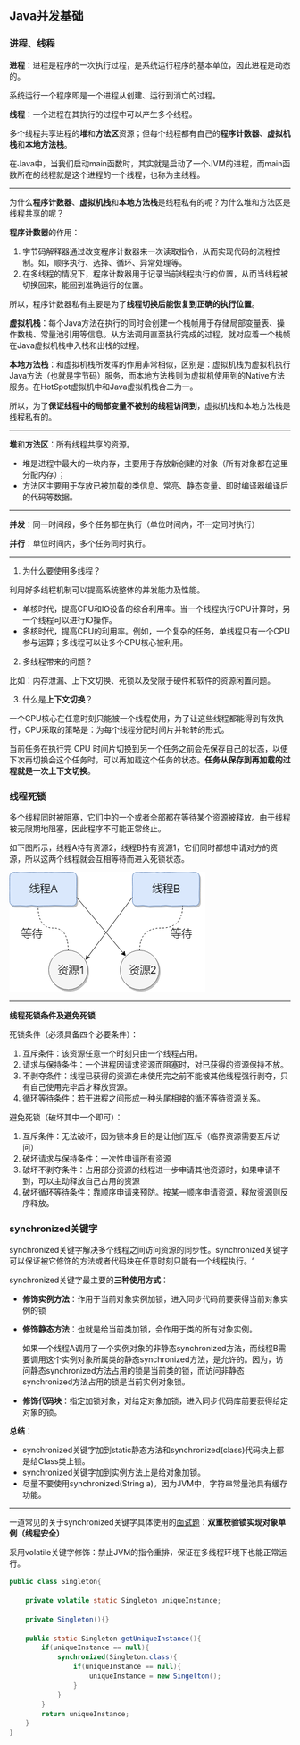 ## Java并发基础

### 进程、线程

**进程**：进程是程序的一次执行过程，是系统运行程序的基本单位，因此进程是动态的。

系统运行一个程序即是一个进程从创建、运行到消亡的过程。

**线程**：一个进程在其执行的过程中可以产生多个线程。

多个线程共享进程的**堆**和**方法区**资源；但每个线程都有自己的**程序计数器**、**虚拟机栈**和**本地方法栈**。

在Java中，当我们启动main函数时，其实就是启动了一个JVM的进程，而main函数所在的线程就是这个进程的一个线程，也称为主线程。

---

为什么**程序计数器**、**虚拟机栈**和**本地方法栈**是线程私有的呢？为什么堆和方法区是线程共享的呢？

**程序计数器**的作用：

1. 字节码解释器通过改变程序计数器来一次读取指令，从而实现代码的流程控制。如，顺序执行、选择、循环、异常处理等。
2. 在多线程的情况下，程序计数器用于记录当前线程执行的位置，从而当线程被切换回来，能回到准确运行的位置。

所以，程序计数器私有主要是为了**线程切换后能恢复到正确的执行位置**。

**虚拟机栈**：每个Java方法在执行的同时会创建一个栈帧用于存储局部变量表、操作数栈、常量池引用等信息。从方法调用直至执行完成的过程，就对应着一个栈帧在Java虚拟机栈中入栈和出栈的过程。

**本地方法栈**：和虚拟机栈所发挥的作用非常相似，区别是：虚拟机栈为虚拟机执行Java方法（也就是字节码）服务，而本地方法栈则为虚拟机使用到的Native方法服务。在HotSpot虚拟机中和Java虚拟机栈合二为一。

所以，为了**保证线程中的局部变量不被别的线程访问到**，虚拟机栈和本地方法栈是线程私有的。

---

**堆**和**方法区**：所有线程共享的资源。

- 堆是进程中最大的一块内存，主要用于存放新创建的对象（所有对象都在这里分配内存）；
- 方法区主要用于存放已被加载的类信息、常亮、静态变量、即时编译器编译后的代码等数据。

---

**并发**：同一时间段，多个任务都在执行（单位时间内，不一定同时执行）

**并行**：单位时间内，多个任务同时执行。

---

1. 为什么要使用多线程？

利用好多线程机制可以提高系统整体的并发能力及性能。

- 单核时代，提高CPU和IO设备的综合利用率。当一个线程执行CPU计算时，另一个线程可以进行IO操作。
- 多核时代，提高CPU的利用率。例如，一个复杂的任务，单线程只有一个CPU参与运算；多线程可以让多个CPU核心被利用。

2. 多线程带来的问题？

比如：内存泄漏、上下文切换、死锁以及受限于硬件和软件的资源闲置问题。

3. 什么是**上下文切换**？

一个CPU核心在任意时刻只能被一个线程使用，为了让这些线程都能得到有效执行，CPU采取的策略是：为每个线程分配时间片并轮转的形式。

当前任务在执行完 CPU 时间片切换到另一个任务之前会先保存自己的状态，以便下次再切换会这个任务时，可以再加载这个任务的状态。**任务从保存到再加载的过程就是一次上下文切换**。

### 线程死锁

多个线程同时被阻塞，它们中的一个或者全部都在等待某个资源被释放。由于线程被无限期地阻塞，因此程序不可能正常终止。

如下图所示，线程A持有资源2，线程B持有资源1，它们同时都想申请对方的资源，所以这两个线程就会互相等待而进入死锁状态。

![68747470756e634242254539253934253831312e706e67](assets/68747470756e634242254539253934253831312e706e67.png)

---

**线程死锁条件及避免死锁**

死锁条件（必须具备四个必要条件）：

1. 互斥条件：该资源任意一个时刻只由一个线程占用。
2. 请求与保持条件：一个进程因请求资源而阻塞时，对已获得的资源保持不放。
3. 不剥夺条件：线程已获得的资源在未使用完之前不能被其他线程强行剥夺，只有自己使用完毕后才释放资源。
4. 循环等待条件：若干进程之间形成一种头尾相接的循环等待资源关系。

避免死锁（破坏其中一个即可）：

1. 互斥条件：无法破坏，因为锁本身目的是让他们互斥（临界资源需要互斥访问）
2. 破坏请求与保持条件：一次性申请所有资源
3. 破坏不剥夺条件：占用部分资源的线程进一步申请其他资源时，如果申请不到，可以主动释放自己占用的资源
4. 破坏循环等待条件：靠顺序申请来预防。按某一顺序申请资源，释放资源则反序释放。

### synchronized关键字

synchronized关键字解决多个线程之间访问资源的同步性。synchronized关键字可以保证被它修饰的方法或者代码块在任意时刻只能有一个线程执行。‘

synchronized关键字最主要的**三种使用方式**：

- **修饰实例方法**：作用于当前对象实例加锁，进入同步代码前要获得当前对象实例的锁

- **修饰静态方法**：也就是给当前类加锁，会作用于类的所有对象实例。

  如果一个线程A调用了一个实例对象的非静态synchronized方法，而线程B需要调用这个实例对象所属类的静态synchronized方法，是允许的。因为，访问静态synchronized方法占用的锁是当前类的锁，而访问非静态synchronized方法占用的锁是当前实例对象锁。

- **修饰代码块**：指定加锁对象，对给定对象加锁，进入同步代码库前要获得给定对象的锁。

**总结**：

- synchronized关键字加到static静态方法和synchronized(class)代码块上都是给Class类上锁。
- synchronized关键字加到实例方法上是给对象加锁。
- 尽量不要使用synchronized(String a)。因为JVM中，字符串常量池具有缓存功能。

---

一道常见的关于synchronized关键字具体使用的[面试题](https://blog.csdn.net/kaixuanfeng2012/article/details/82790586)：**双重校验锁实现对象单例（线程安全）**

采用volatile关键字修饰：禁止JVM的指令重排，保证在多线程环境下也能正常运行。

```java
public class Singleton{
    
    private volatile static Singleton uniqueInstance;
    
    private Singleton(){}
    
    public static Singleton getUniqueInstance(){
        if(uniqueInstance == null){
            synchronized(Singleton.class){
                if(uniqueInstance == null){
                    uniqueInstance = new Singelton();
                }
            }
        }
        return uniqueInstance;
    }
}
```
























